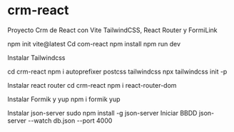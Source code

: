 # crm-react
 Proyecto Crm de React con Vite TailwindCSS, React Router y FormiLink



npm init vite@latest
Cd com-react
npm install
npm run dev


Instalar Tailwindcss

cd crm-react 
npm i autoprefixer postcss tailwindcss
npx tailwindcss init -p


Instalar react router
cd crm-react 
npm i react-router-dom


Instalar Formik y yup
npm i formik yup


Instalar json-server
sudo npm install -g json-server
Iniciar BBDD
json-server --watch db.json --port 4000